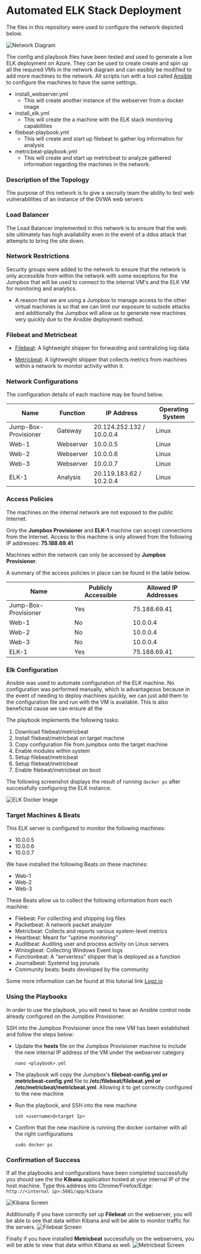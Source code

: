 # Automated ELK Stack Deployment

The files in this repository were used to configure the network depicted below.

![Network Diagram](Diagrams/ELK_Network_Diagram.png)

The config and playbook files have been tested and used to generate a live ELK deployment on Azure. They can be used to create create and spin up all the required VMs in the network diagram and can easibly be modified to add more machines to the network. All scripts run with a tool called [Ansible](https://www.ansible.com/) to configure the machines to have the same settings.

- install_webserver.yml
  - This will create another instance of the webserver from a docker image
- install_elk.yml
  - This will create the a machine with the ELK stack monitoring capabilities
- filebeat-playbook.yml
  - This will create and start up filebeat to gather log information for analysis
- metricbeat-playbook.yml
  - This will create and start up metricbeat to analyze gathered information regarding the machines in the network.

### Description of the Topology

The purpose of this network is to give a secruity team the ability to test web vulnerablilities of an instance of the DVWA web servers

### Load Balancer

The Load Balancer implemented in this network is to ensure that the web site ultimately has high availability even in the event of a ddos attack that attempts to bring the site down.

### Network Restrictions

Security groups were added to the network to ensure that the network is only accessible from within the network with some exceptions for the Jumpbox that will be used to connect to the internal VM's and the ELK VM for monitoring and analytics.

- A reason that we are using a Jumpbox to manage access to the other virtual machines is so that we can limit our exposure to outside attacks and additionally the Jumpbox will allow us to generate new machines very quickly due to the Ansible deployment method.

### Filebeat and Metricbeat

- [Filebeat](https://www.elastic.co/beats/filebeat): A lightweight shipper for forwarding and centralizing log data

- [Metricbeat](https://www.elastic.co/beats/metricbeat): A lightweight shipper that collects metrics from machines within a network to monitor activity within it.

### Network Configurations

The configuration details of each machine may be found below.

| Name                 | Function  | IP Address                | Operating System |
| -------------------- | --------- | ------------------------- | ---------------- |
| Jump-Box-Provisioner | Gateway   | 20.124.252.132 / 10.0.0.4 | Linux            |
| Web-1                | Webserver | 10.0.0.5                  | Linux            |
| Web-2                | Webserver | 10.0.0.6                  | Linux            |
| Web-3                | Webserver | 10.0.0.7                  | Linux            |
| ELK-1                | Analysis  | 20.119.183.62 / 10.2.0.4  | Linux            |

### Access Policies

The machines on the internal network are not exposed to the public Internet.

Only the **Jumpbox Provisioner** and **ELK-1** machine can accept connections from the Internet. Access to this machine is only allowed from the following IP addresses: **75.188.69.41**

Machines within the network can only be accessed by **Jumpbox Provisioner**.

A summary of the access policies in place can be found in the table below.

| Name                 | Publicly Accessible | Allowed IP Addresses |
| -------------------- | ------------------- | -------------------- |
| Jump-Box-Provisioner | Yes                 | 75.188.69.41         |
| Web-1                | No                  | 10.0.0.4             |
| Web-2                | No                  | 10.0.0.4             |
| Web-3                | No                  | 10.0.0.4             |
| ELK-1                | Yes                 | 75.188.69.41         |

### Elk Configuration

Ansible was used to automate configuration of the ELK machine. No configuration was performed manually, which is advantageous because in the event of needing to deploy machines quickly, we can just add them to the configuration file and run with the VM is available. This is also benefictial cause we can ensure all the

The playbook implements the following tasks:

<ol>
  <li>Download filebeat/metricbeat</li>
  <li>Install filebeat/metricbeat on target machine</li>
  <li>Copy configuration file from jumpbox onto the target machine</li>
  <li>Enable modules within system</li>
  <li>Setup filebeat/metricbeat</li>
  <li>Setup filebeat/metricbeat</li>
  <li>Enable filebeat/metricbeat on boot</li>
</ol>

The following screenshot displays the result of running `docker ps` after successfully configuring the ELK instance.

![ELK Docker Image](Images/ELK_Docker.png)

### Target Machines & Beats

This ELK server is configured to monitor the following machines:

- 10.0.0.5
- 10.0.0.6
- 10.0.0.7

We have installed the following Beats on these machines:

- Web-1
- Web-2
- Web-3

These Beats allow us to collect the following information from each machine:

- Filebeat: For collecting and shipping log files
- Packetbeat: A network packet analyzer
- Metricbeat: Collects and reports various system-level metrics
- Heartbeat: Meant for "uptime monitoring"
- Auditbeat: Auditing user and process activity on Linux servers
- Winlogbeat: Collecting Windows Event logs
- Functionbeat: A "serverless" shipper that is deployed as a function
- Journalbeat: Systemd log jorunals
- Community beats: beats developed by the community

Some more information can be found at this tutorial link [Logz.io](https://logz.io/blog/beats-tutorial/)

### Using the Playbooks

In order to use the playbook, you will need to have an Ansible control node already configured on the Jumpbox Provisioner.

SSH into the Jumpbox Provisioner once the new VM has been established and follow the steps below:

- Update the **hosts** file on the Jumpbox Provisioner machine to include the new internal IP address of the VM under the webserver category

  `nano <playbook>.yml`

- The playbook will copy the Jumpbox's **filebeat-config.yml or metricbeat-config.yml** file to **/etc/filebeat/filebeat.yml or /etc/metricbeat/metricbeat.yml**. Allowing it to get correctly configured to the new machine
- Run the playbook, and SSH into the new machine

  `ssh <username>@<target Ip>`

- Confirm that the new machine is running the docker container with all the right configurations

  `sudo docker ps`

### Confirmation of Success

If all the playbooks and configurations have been completed successfully you should see the the **Kibana** application hosted at your internal IP of the host machine. Type this address into Chrome/Firefox/Edge: `http://<internal ip>:5601/app/kibana`

![Kibana Screen](Images/Kibana_Screen.png)

Additionally if you have correctly set up **Filebeat** on the webserver, you will be able to see that data within Kibana and will be able to monitor traffic for the servers.
![Filebeat Screen](Images/Filebeat_Screen.png)

Finally if you have installed **Metricbeat** successfully on the webservers, you will be able to view that data within Kibana as well.
![Metricbeat Screen](Images/Metricbeat_Screen.png)
